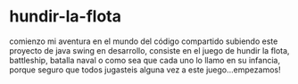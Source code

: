 # hundir-la-flota
comienzo mi aventura en el mundo del código compartido subiendo este proyecto de java swing en desarrollo, consiste en el juego de hundir la flota, battleship, batalla naval o como sea que cada uno lo llamo en su infancia, porque seguro que todos jugasteis alguna vez a este juego...empezamos!
